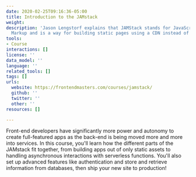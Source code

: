 ```yaml
---
date: 2020-02-25T09:16:36-05:00
title: Introduction to the JAMstack
weight: 
description: 'Jason Lengstorf explains that JAMStack stands for JavaScript, APIs,
  Markup and is a way for building static pages using a CDN instead of a server. '
tools:
- Course
interactions: []
license: ''
data_model: ''
language: ''
related_tools: []
tags: []
urls:
  website: https://frontendmasters.com/courses/jamstack/
  github: ''
  twitter: ''
  other: ''
resources: []

---
```

Front-end developers have significantly more power and autonomy to create full-featured apps as the back-end is being moved more and more into services. In this course, you'll learn how the different parts of the JAMstack fit together, from building apps out of only static assets to handling asynchronous interactions with serverless functions. You'll also set up advanced features like authentication and store and retrieve information from databases, then ship your new site to production!